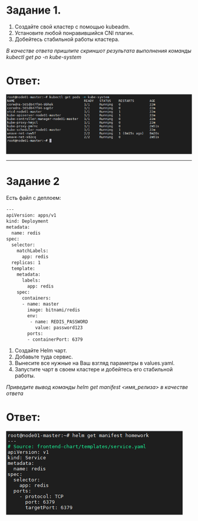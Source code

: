 # Задание 1.
1. Создайте свой кластер с помощью kubeadm.
2. Установите любой понравившийся CNI плагин.
3. Добейтесь стабильной работы кластера.  

*В качестве ответа пришлите скриншот результата выполнения команды kubectl get po -n kube-system*

# Ответ:  
![pic1](1.PNG)

---

# Задание 2
Есть файл с деплоем:

```
---
apiVersion: apps/v1
kind: Deployment
metadata:
  name: redis
spec:
  selector:
    matchLabels:
      app: redis
  replicas: 1
  template:
    metadata:
      labels:
        app: redis
    spec:
      containers:
      - name: master
        image: bitnami/redis
        env:
         - name: REDIS_PASSWORD
           value: password123
        ports:
        - containerPort: 6379
```

1. Создайте Helm чарт.
2. Добавьте туда сервис.
3. Вынесите все нужные на Ваш взгляд параметры в values.yaml.
4. Запустите чарт в своем кластере и добейтесь его стабильной работы.

*Приведите вывод команды helm get manifest <имя_релиза> в качестве ответа*

# Ответ:
![pic2](2.PNG)


